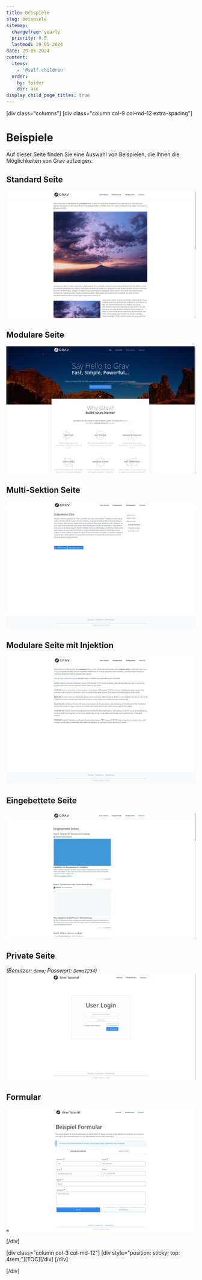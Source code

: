 ```yaml
---
title: Beispiele
slug: beispiele
sitemap:
  changefreq: yearly
  priority: 0.5
  lastmod: 29-05-2024
date: 29-05-2024
content:
  items:
    - '@self.children'
  order:
    by: folder
    dir: asc
display_child_page_titles: true
---
```


[div class="columns"]
[div class="column col-9 col-md-12 extra-spacing"]

# Beispiele

Auf dieser Seite finden Sie eine Auswahl von Beispielen, die Ihnen die Möglichkeiten von Grav aufzeigen.

## Standard Seite
[![Standard Seite](standardseite.webp?resize=500)](standardseite)

## Modulare Seite
[![Modulare Seite](modulare-seite.webp?resize=500)](modulare-seite)

## Multi-Sektion Seite
[![Multi-Sektion Seite](multi-sektion-seite.webp?resize=500)](multi-sektion-seite)

## Modulare Seite mit Injektion
[![Modulare Seite mit Injektion](modulare-seite-injektion.webp?resize=500)](modulare-seite-injektion)

## Eingebettete Seite
[![Eingebettete Seite](eingebettete-seiten.webp?resize=500)](eingebettete-seiten)

## Private Seite
_(Benutzer: `demo`; Passwort: `Demo1234`)_
[![Eingebettete Seite](private-seite.webp?resize=500)](private-seite)

## Formular
[![Formular](formular.webp?resize=500)](formular)

[/div]

[div class="column col-3 col-md-12"]
[div style="position: sticky; top: 4rem;"][TOC][/div]
[/div]

[/div]
